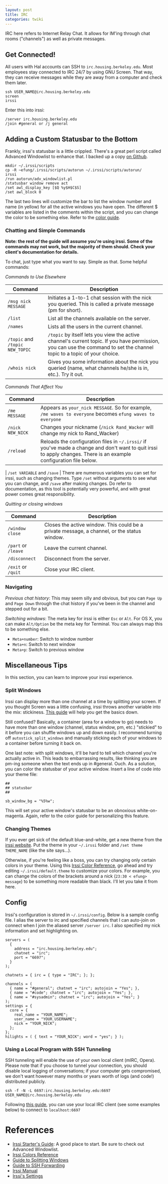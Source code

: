 ```yaml
---
layout: post
title: IRC
categories: twiki
---
```


IRC here refers to Internet Relay Chat. It allows for IM'ing through chat rooms ("channels") as well as private messages.

## Get Connected!

All users with Hal accounts can SSH to `irc.housing.berkeley.edu`.  Most employees stay connected to IRC 24/7 by using GNU Screen. That way, they can receive messages while they are away from a computer and check them later.

    ssh USER_NAME@irc.housing.berkeley.edu
    screen
    irssi

Enter this into irssi:

    /server irc.housing.berkeley.edu
    /join #general or /j general

## Adding a Custom Statusbar to the Bottom

Frankly, irssi's statusbar is a little crippled. There's a great perl script called Advanced Windowlist to enhance that. I backed up a copy [on Github][adv_windowlist].

    mkdir ~/.irssi/scripts
    cp -R ~efung/.irssi/scripts/autorun ~/.irssi/scripts/autorun/
    irssi
    /run autorun/adv_windowlist.pl
    /statusbar window remove act
    /set awl_display_key [$Q %y$H$C$S]
    /set awl_block 0

The last two lines will customize the bar to list the window number and name (in yellow) for all the active windows you have open.  The different $ variables are listed in the comments within the script, and you can change the color to be something else.  Refer to the [color guide](http://www.irssi.org/documentation/formats).

### Chatting and Simple Commands

**Note: the rest of the guide will assume you're using irssi. Some of the commands may not work, but the majority of them should. Check your client's documentation for details.**

To chat, just type what you want to say. Simple as that. Some helpful commands:

*Commands to Use Elsewhere*

Command | Description
------- | -----------
`/msg nick MESSAGE` | Initiates a 1-to-1 chat session with the nick you queried. This is called a private message (pm for short).
`/list` | List all the channels available on the server.
`/names` | Lists all the users in the current channel.
`/topic` and `/topic NEW_TOPIC` | `/topic` by itself lets you view the active channel's current topic. If you have permission, you can use the command to set the channel topic to a topic of your choice.
`/whois nick` | Gives you some information about the nick you queried (name, what channels he/she is in, etc.). Try it out.

*Commands That Affect You*

Command | Description
------- | -----------
`/me MESSAGE` | Appears as `your_nick MESSAGE`. So for example, `/me waves to everyone` becomes `efung waves to everyone`
`/nick NEW_NICK` | Changes your nickname (`/nick Rand_Wacker` will change my nick to Rand_Wacker)
`/reload` | Reloads the configuration files in `~/.irssi/` if you've made a change and don't want to quit irssi to apply changes. There is an example configuration file below.
 |
`/set VARIABLE` and `/save` | There are numerous variables you can set for irssi, such as changing themes. Type `/set` without arguments to see what you can change, and `/save` after making changes. Do refer to documentation, as this tool is potentially very powerful, and with great power comes great responsibility.

*Quitting or closing windows*

Command | Description
------- | -----------
`/window close` | Closes the active window. This could be a private message, a channel, or the status window.
`/part` or `/leave` | Leave the current channel.
`/disconnect` | Disconnect from the server.
`/exit` or `/quit` | Close your IRC client.

### Navigating

*Previous chat history*:  This may seem silly and obvious, but you can `Page Up` and `Page Down` through the chat history if you've been in the channel and stepped out for a bit.

*Switching windows*:  The meta key for irssi is either `Esc` or `Alt`. For OS X, you can make `Alt/Option` be the meta key for Terminal.  You can always map this to be something else.

   * `Meta+number`:   Switch to window number
   * `Meta+n`:   Switch to next window
   * `Meta+p`:   Switch to previous window

## Miscellaneous Tips

In this section, you can learn to improve your irssi experience.

### Split Windows
Irssi can display more than one channel at a time by splitting your screen.  If you thought Screen was a little confusing, irssi throws another variable into the mix: stickiness. [This guide](http://quadpoint.org/articles/irssisplit) will help you get the basics down.

Still confused?  Basically, a container (area for a window to go) needs to have more than one window (channel, status window, pm, etc.) "stickied" to it before you can shuffle windows up and down easily.  I recommend turning off `autostick_split_windows` and manually sticking each of your windows to a container before turning it back on.

One last note: with split windows, it'll be hard to tell which channel you're actually active in.  This leads to embarrassing results, like thinking you are pm-ing someone when the text ends up in #general.  Ouch.  As a solution, you can color the statusbar of your active window.  Insert a line of code into your theme file:

    ##
    ## statusbar
    ##

    sb_window_bg = "%5%w";

This will set your active window's statusbar to be an obnoxious white-on-magenta.  Again, refer to the color guide for personalizing this feature. 

### Changing Themes

If you ever get sick of the default blue-and-white, get a new theme from the [irssi website](http://www.irssi.org/themes). Put the theme in your `~/.irssi` folder and `/set theme THEME_NAME` (like the site says...).

Otherwise, if you're feeling like a boss, you can try changing only certain colors in your theme. Using this [Irssi Color Reference](http://www.irssi.org/documentation/formats), go ahead and try editing `~/.irssi/default.theme` to customize your colors. For example, you can change the colors of the brackets around a nick (`23:30 < efung> message`) to be something more readable than black.  I'll let you take it from here.

## Config

Irssi's configuration is stored in `~/.irssi/config`. Below is a sample config file. I alias the server to irc and specified channels that I can auto-join on connect when I join the aliased server `/server irc`. I also specified my nick information and set highlighting on.

    servers = (
      {
        address = "irc.housing.berkeley.edu";
        chatnet = "irc";
        port = "6697";
      }
    );

    chatnets = { irc = { type = "IRC"; }; };

    channels = (
      { name = "#general"; chatnet = "irc"; autojoin = "Yes"; },
      { name = "#code"; chatnet = "irc"; autojoin = "Yes"; },
      { name = "#sysadmin"; chatnet = "irc"; autojoin = "Yes"; }
    );
    settings = {
      core = {
        real_name = "YOUR_NAME";
        user_name = "YOUR_USERNAME";
        nick = "YOUR_NICK";
      };
    };
    hilights = ( { text = "YOUR_NICK"; word = "yes"; } );

### Using a Local Program with SSH Tunneling

SSH tunneling will enable the use of your own local client (mIRC, Opera). Please note that if you choose to tunnel your connection, you should disable local logging of conversations; if your computer gets compromised, we don't want however many months or years worth of logs (and code!) distributed publicly.

    ssh -f -N -L 6697:irc.housing.berkeley.edu:6697 USER_NAME@irc.housing.berkeley.edu

Following [this guide](http://www.ssh.com/support/documentation/online/ssh/adminguide/32/Port_Forwarding.html), you can use your local IRC client (see some examples below) to connect to `localhost:6697`

# References
   * [Irssi Starter's Guide](http://quadpoint.org/articles/irssi#channel_statusbar_using_advanced_windowlist): A good place to start. Be sure to check out Advanced Windowlist.
   * [Irssi Colors Reference](http://www.irssi.org/documentation/formats)
   * [Guide to Splitting Windows](http://quadpoint.org/articles/irssisplit)
   * [Guide to SSH Forwarding](http://www.ssh.com/support/documentation/online/ssh/adminguide/32/Port_Forwarding.html)
   * [Irssi Manual](http://www.irssi.org/documentation/manual)
   * [Irssi's Settings](http://www.irssi.org/documentation/settings)

[adv_windowlist]: https://github.com/eskfung/configs/blob/master/.irssi/scripts/autorun/adv_windowlist.pl